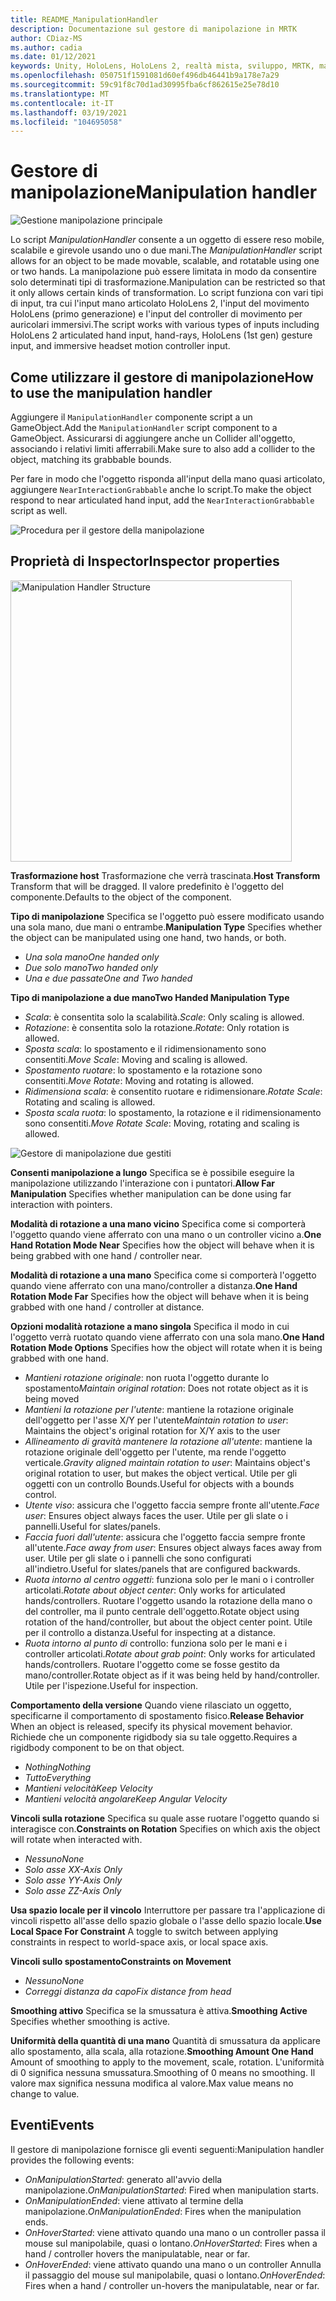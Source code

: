```yaml
---
title: README_ManipulationHandler
description: Documentazione sul gestore di manipolazione in MRTK
author: CDiaz-MS
ms.author: cadia
ms.date: 01/12/2021
keywords: Unity, HoloLens, HoloLens 2, realtà mista, sviluppo, MRTK, manipolazione,
ms.openlocfilehash: 050751f1591081d60ef496db46441b9a178e7a29
ms.sourcegitcommit: 59c91f8c70d1ad30995fba6cf862615e25e78d10
ms.translationtype: MT
ms.contentlocale: it-IT
ms.lasthandoff: 03/19/2021
ms.locfileid: "104695058"
---
```

# <a name="manipulation-handler"></a><span data-ttu-id="ca6de-104">Gestore di manipolazione</span><span class="sxs-lookup"><span data-stu-id="ca6de-104">Manipulation handler</span></span>

![Gestione manipolazione principale](Images/ManipulationHandler/MRTK_Manipulation_Main.png)

<span data-ttu-id="ca6de-106">Lo script *ManipulationHandler* consente a un oggetto di essere reso mobile, scalabile e girevole usando uno o due mani.</span><span class="sxs-lookup"><span data-stu-id="ca6de-106">The *ManipulationHandler* script allows for an object to be made movable, scalable, and rotatable using one or two hands.</span></span> <span data-ttu-id="ca6de-107">La manipolazione può essere limitata in modo da consentire solo determinati tipi di trasformazione.</span><span class="sxs-lookup"><span data-stu-id="ca6de-107">Manipulation can be restricted so that it only allows certain kinds of transformation.</span></span> <span data-ttu-id="ca6de-108">Lo script funziona con vari tipi di input, tra cui l'input mano articolato HoloLens 2, l'input del movimento HoloLens (primo generazione) e l'input del controller di movimento per auricolari immersivi.</span><span class="sxs-lookup"><span data-stu-id="ca6de-108">The script works with various types of inputs including HoloLens 2 articulated hand input, hand-rays, HoloLens (1st gen) gesture input, and immersive headset motion controller input.</span></span>

## <a name="how-to-use-the-manipulation-handler"></a><span data-ttu-id="ca6de-109">Come utilizzare il gestore di manipolazione</span><span class="sxs-lookup"><span data-stu-id="ca6de-109">How to use the manipulation handler</span></span>

<span data-ttu-id="ca6de-110">Aggiungere il `ManipulationHandler` componente script a un GameObject.</span><span class="sxs-lookup"><span data-stu-id="ca6de-110">Add the `ManipulationHandler` script component to a GameObject.</span></span> <span data-ttu-id="ca6de-111">Assicurarsi di aggiungere anche un Collider all'oggetto, associando i relativi limiti afferrabili.</span><span class="sxs-lookup"><span data-stu-id="ca6de-111">Make sure to also add a collider to the object, matching its grabbable bounds.</span></span>

<span data-ttu-id="ca6de-112">Per fare in modo che l'oggetto risponda all'input della mano quasi articolato, aggiungere `NearInteractionGrabbable` anche lo script.</span><span class="sxs-lookup"><span data-stu-id="ca6de-112">To make the object respond to near articulated hand input, add the `NearInteractionGrabbable` script as well.</span></span>

![Procedura per il gestore della manipolazione](Images/ManipulationHandler/MRTK_ManipulationHandler_Howto.png)

## <a name="inspector-properties"></a><span data-ttu-id="ca6de-114">Proprietà di Inspector</span><span class="sxs-lookup"><span data-stu-id="ca6de-114">Inspector properties</span></span>

<img src="Images/ManipulationHandler/MRTK_ManipulationHandler_Structure.png" width="450" alt="Manipulation Handler Structure">

<span data-ttu-id="ca6de-115">**Trasformazione host** Trasformazione che verrà trascinata.</span><span class="sxs-lookup"><span data-stu-id="ca6de-115">**Host Transform** Transform that will be dragged.</span></span> <span data-ttu-id="ca6de-116">Il valore predefinito è l'oggetto del componente.</span><span class="sxs-lookup"><span data-stu-id="ca6de-116">Defaults to the object of the component.</span></span>

<span data-ttu-id="ca6de-117">**Tipo di manipolazione** Specifica se l'oggetto può essere modificato usando una sola mano, due mani o entrambe.</span><span class="sxs-lookup"><span data-stu-id="ca6de-117">**Manipulation Type** Specifies whether the object can be manipulated using one hand, two hands, or both.</span></span>

* <span data-ttu-id="ca6de-118">*Una sola mano*</span><span class="sxs-lookup"><span data-stu-id="ca6de-118">*One handed only*</span></span>
* <span data-ttu-id="ca6de-119">*Due solo mano*</span><span class="sxs-lookup"><span data-stu-id="ca6de-119">*Two handed only*</span></span>
* <span data-ttu-id="ca6de-120">*Una e due passate*</span><span class="sxs-lookup"><span data-stu-id="ca6de-120">*One and Two handed*</span></span>

<span data-ttu-id="ca6de-121">**Tipo di manipolazione a due mano**</span><span class="sxs-lookup"><span data-stu-id="ca6de-121">**Two Handed Manipulation Type**</span></span>

* <span data-ttu-id="ca6de-122">*Scala*: è consentita solo la scalabilità.</span><span class="sxs-lookup"><span data-stu-id="ca6de-122">*Scale*: Only scaling is allowed.</span></span>
* <span data-ttu-id="ca6de-123">*Rotazione*: è consentita solo la rotazione.</span><span class="sxs-lookup"><span data-stu-id="ca6de-123">*Rotate*: Only rotation is allowed.</span></span>
* <span data-ttu-id="ca6de-124">*Sposta scala*: lo spostamento e il ridimensionamento sono consentiti.</span><span class="sxs-lookup"><span data-stu-id="ca6de-124">*Move Scale*: Moving and scaling is allowed.</span></span>
* <span data-ttu-id="ca6de-125">*Spostamento ruotare*: lo spostamento e la rotazione sono consentiti.</span><span class="sxs-lookup"><span data-stu-id="ca6de-125">*Move Rotate*: Moving and rotating is allowed.</span></span>
* <span data-ttu-id="ca6de-126">*Ridimensiona scala*: è consentito ruotare e ridimensionare.</span><span class="sxs-lookup"><span data-stu-id="ca6de-126">*Rotate Scale*: Rotating and scaling is allowed.</span></span>
* <span data-ttu-id="ca6de-127">*Sposta scala ruota*: lo spostamento, la rotazione e il ridimensionamento sono consentiti.</span><span class="sxs-lookup"><span data-stu-id="ca6de-127">*Move Rotate Scale*: Moving, rotating and scaling is allowed.</span></span>

![Gestore di manipolazione due gestiti](Images/ManipulationHandler/MRTK_ManipulationHandler_TwoHanded.jpg)

<span data-ttu-id="ca6de-129">**Consenti manipolazione a lungo** Specifica se è possibile eseguire la manipolazione utilizzando l'interazione con i puntatori.</span><span class="sxs-lookup"><span data-stu-id="ca6de-129">**Allow Far Manipulation** Specifies whether manipulation can be done using far interaction with pointers.</span></span>

<span data-ttu-id="ca6de-130">**Modalità di rotazione a una mano vicino** Specifica come si comporterà l'oggetto quando viene afferrato con una mano o un controller vicino a.</span><span class="sxs-lookup"><span data-stu-id="ca6de-130">**One Hand Rotation Mode Near** Specifies how the object will behave when it is being grabbed with one hand / controller near.</span></span>

<span data-ttu-id="ca6de-131">**Modalità di rotazione a una mano** Specifica come si comporterà l'oggetto quando viene afferrato con una mano/controller a distanza.</span><span class="sxs-lookup"><span data-stu-id="ca6de-131">**One Hand Rotation Mode Far** Specifies how the object will behave when it is being grabbed with one hand / controller at distance.</span></span>

<span data-ttu-id="ca6de-132">**Opzioni modalità rotazione a mano singola** Specifica il modo in cui l'oggetto verrà ruotato quando viene afferrato con una sola mano.</span><span class="sxs-lookup"><span data-stu-id="ca6de-132">**One Hand Rotation Mode Options** Specifies how the object will rotate when it is being grabbed with one hand.</span></span>

* <span data-ttu-id="ca6de-133">*Mantieni rotazione originale*: non ruota l'oggetto durante lo spostamento</span><span class="sxs-lookup"><span data-stu-id="ca6de-133">*Maintain original rotation*: Does not rotate object as it is being moved</span></span>
* <span data-ttu-id="ca6de-134">*Mantieni la rotazione per l'utente*: mantiene la rotazione originale dell'oggetto per l'asse X/Y per l'utente</span><span class="sxs-lookup"><span data-stu-id="ca6de-134">*Maintain rotation to user*: Maintains the object's original rotation for X/Y axis to the user</span></span>
* <span data-ttu-id="ca6de-135">*Allineamento di gravità mantenere la rotazione all'utente*: mantiene la rotazione originale dell'oggetto per l'utente, ma rende l'oggetto verticale.</span><span class="sxs-lookup"><span data-stu-id="ca6de-135">*Gravity aligned maintain rotation to user*: Maintains object's original rotation to user, but makes the object vertical.</span></span> <span data-ttu-id="ca6de-136">Utile per gli oggetti con un controllo Bounds.</span><span class="sxs-lookup"><span data-stu-id="ca6de-136">Useful for objects with a bounds control.</span></span>
* <span data-ttu-id="ca6de-137">*Utente viso*: assicura che l'oggetto faccia sempre fronte all'utente.</span><span class="sxs-lookup"><span data-stu-id="ca6de-137">*Face user*: Ensures object always faces the user.</span></span> <span data-ttu-id="ca6de-138">Utile per gli slate o i pannelli.</span><span class="sxs-lookup"><span data-stu-id="ca6de-138">Useful for slates/panels.</span></span>
* <span data-ttu-id="ca6de-139">*Faccia fuori dall'utente*: assicura che l'oggetto faccia sempre fronte all'utente.</span><span class="sxs-lookup"><span data-stu-id="ca6de-139">*Face away from user*: Ensures object always faces away from user.</span></span> <span data-ttu-id="ca6de-140">Utile per gli slate o i pannelli che sono configurati all'indietro.</span><span class="sxs-lookup"><span data-stu-id="ca6de-140">Useful for slates/panels that are configured backwards.</span></span>
* <span data-ttu-id="ca6de-141">*Ruota intorno al centro oggetti*: funziona solo per le mani o i controller articolati.</span><span class="sxs-lookup"><span data-stu-id="ca6de-141">*Rotate about object center*:  Only works for articulated hands/controllers.</span></span> <span data-ttu-id="ca6de-142">Ruotare l'oggetto usando la rotazione della mano o del controller, ma il punto centrale dell'oggetto.</span><span class="sxs-lookup"><span data-stu-id="ca6de-142">Rotate object using rotation of the hand/controller, but about the object center point.</span></span> <span data-ttu-id="ca6de-143">Utile per il controllo a distanza.</span><span class="sxs-lookup"><span data-stu-id="ca6de-143">Useful for inspecting at a distance.</span></span>
* <span data-ttu-id="ca6de-144">*Ruota intorno al punto di* controllo: funziona solo per le mani e i controller articolati.</span><span class="sxs-lookup"><span data-stu-id="ca6de-144">*Rotate about grab point*:  Only works for articulated hands/controllers.</span></span> <span data-ttu-id="ca6de-145">Ruotare l'oggetto come se fosse gestito da mano/controller.</span><span class="sxs-lookup"><span data-stu-id="ca6de-145">Rotate object as if it was being held by hand/controller.</span></span> <span data-ttu-id="ca6de-146">Utile per l'ispezione.</span><span class="sxs-lookup"><span data-stu-id="ca6de-146">Useful for inspection.</span></span>

<span data-ttu-id="ca6de-147">**Comportamento della versione** Quando viene rilasciato un oggetto, specificarne il comportamento di spostamento fisico.</span><span class="sxs-lookup"><span data-stu-id="ca6de-147">**Release Behavior** When an object is released, specify its physical movement behavior.</span></span> <span data-ttu-id="ca6de-148">Richiede che un componente rigidbody sia su tale oggetto.</span><span class="sxs-lookup"><span data-stu-id="ca6de-148">Requires a rigidbody component to be on that object.</span></span>

* <span data-ttu-id="ca6de-149">*Nothing*</span><span class="sxs-lookup"><span data-stu-id="ca6de-149">*Nothing*</span></span>
* <span data-ttu-id="ca6de-150">*Tutto*</span><span class="sxs-lookup"><span data-stu-id="ca6de-150">*Everything*</span></span>
* <span data-ttu-id="ca6de-151">*Mantieni velocità*</span><span class="sxs-lookup"><span data-stu-id="ca6de-151">*Keep Velocity*</span></span>
* <span data-ttu-id="ca6de-152">*Mantieni velocità angolare*</span><span class="sxs-lookup"><span data-stu-id="ca6de-152">*Keep Angular Velocity*</span></span>

<span data-ttu-id="ca6de-153">**Vincoli sulla rotazione** Specifica su quale asse ruotare l'oggetto quando si interagisce con.</span><span class="sxs-lookup"><span data-stu-id="ca6de-153">**Constraints on Rotation** Specifies on which axis the object will rotate when interacted with.</span></span>

* <span data-ttu-id="ca6de-154">*Nessuno*</span><span class="sxs-lookup"><span data-stu-id="ca6de-154">*None*</span></span>
* <span data-ttu-id="ca6de-155">*Solo asse X*</span><span class="sxs-lookup"><span data-stu-id="ca6de-155">*X-Axis Only*</span></span>
* <span data-ttu-id="ca6de-156">*Solo asse Y*</span><span class="sxs-lookup"><span data-stu-id="ca6de-156">*Y-Axis Only*</span></span>
* <span data-ttu-id="ca6de-157">*Solo asse Z*</span><span class="sxs-lookup"><span data-stu-id="ca6de-157">*Z-Axis Only*</span></span>

<span data-ttu-id="ca6de-158">**Usa spazio locale per il vincolo** Interruttore per passare tra l'applicazione di vincoli rispetto all'asse dello spazio globale o l'asse dello spazio locale.</span><span class="sxs-lookup"><span data-stu-id="ca6de-158">**Use Local Space For Constraint** A toggle to switch between applying constraints in respect to world-space axis, or local space axis.</span></span>

<span data-ttu-id="ca6de-159">**Vincoli sullo spostamento**</span><span class="sxs-lookup"><span data-stu-id="ca6de-159">**Constraints on Movement**</span></span>

* <span data-ttu-id="ca6de-160">*Nessuno*</span><span class="sxs-lookup"><span data-stu-id="ca6de-160">*None*</span></span>
* <span data-ttu-id="ca6de-161">*Correggi distanza da capo*</span><span class="sxs-lookup"><span data-stu-id="ca6de-161">*Fix distance from head*</span></span>

<span data-ttu-id="ca6de-162">**Smoothing attivo** Specifica se la smussatura è attiva.</span><span class="sxs-lookup"><span data-stu-id="ca6de-162">**Smoothing Active** Specifies whether smoothing is active.</span></span>

<span data-ttu-id="ca6de-163">**Uniformità della quantità di una mano** Quantità di smussatura da applicare allo spostamento, alla scala, alla rotazione.</span><span class="sxs-lookup"><span data-stu-id="ca6de-163">**Smoothing Amount One Hand** Amount of smoothing to apply to the movement, scale, rotation.</span></span> <span data-ttu-id="ca6de-164">L'uniformità di 0 significa nessuna smussatura.</span><span class="sxs-lookup"><span data-stu-id="ca6de-164">Smoothing of 0 means no smoothing.</span></span> <span data-ttu-id="ca6de-165">Il valore max significa nessuna modifica al valore.</span><span class="sxs-lookup"><span data-stu-id="ca6de-165">Max value means no change to value.</span></span>

## <a name="events"></a><span data-ttu-id="ca6de-166">Eventi</span><span class="sxs-lookup"><span data-stu-id="ca6de-166">Events</span></span>

<span data-ttu-id="ca6de-167">Il gestore di manipolazione fornisce gli eventi seguenti:</span><span class="sxs-lookup"><span data-stu-id="ca6de-167">Manipulation handler provides the following events:</span></span>

* <span data-ttu-id="ca6de-168">*OnManipulationStarted*: generato all'avvio della manipolazione.</span><span class="sxs-lookup"><span data-stu-id="ca6de-168">*OnManipulationStarted*: Fired when manipulation starts.</span></span>
* <span data-ttu-id="ca6de-169">*OnManipulationEnded*: viene attivato al termine della manipolazione.</span><span class="sxs-lookup"><span data-stu-id="ca6de-169">*OnManipulationEnded*: Fires when the manipulation ends.</span></span>
* <span data-ttu-id="ca6de-170">*OnHoverStarted*: viene attivato quando una mano o un controller passa il mouse sul manipolabile, quasi o lontano.</span><span class="sxs-lookup"><span data-stu-id="ca6de-170">*OnHoverStarted*: Fires when a hand / controller hovers the manipulatable, near or far.</span></span>
* <span data-ttu-id="ca6de-171">*OnHoverEnded*: viene attivato quando una mano o un controller Annulla il passaggio del mouse sul manipolabile, quasi o lontano.</span><span class="sxs-lookup"><span data-stu-id="ca6de-171">*OnHoverEnded*: Fires when a hand / controller un-hovers the manipulatable, near or far.</span></span>
